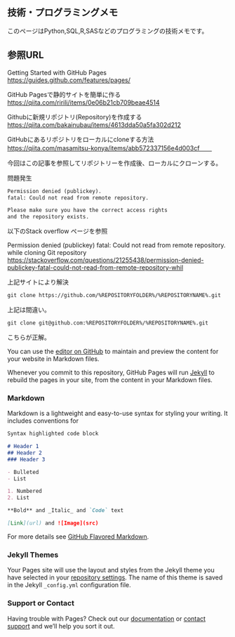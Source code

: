 ## 技術・プログラミングメモ　

このページはPython,SQL,R,SASなどのプログラミングの技術メモです。

## 参照URL
Getting Started with GitHub Pages
https://guides.github.com/features/pages/

GitHub Pagesで静的サイトを簡単に作る
https://qiita.com/ririli/items/0e06b21cb709beae4514

Githubに新規リポジトリ(Repository)を作成する
https://qiita.com/bakainubau/items/4613dda50a5fa302d212

GitHubにあるリポジトリをローカルにcloneする方法
https://qiita.com/masamitsu-konya/items/abb572337156e4d003cf　　

今回はこの記事を参照してリポジトリーを作成後、ローカルにクローンする。

問題発生

```markdown
Permission denied (publickey).
fatal: Could not read from remote repository.

Please make sure you have the correct access rights
and the repository exists.
```

以下のStack overflow ページを参照

Permission denied (publickey) fatal: Could not read from remote repository. while cloning Git repository
https://stackoverflow.com/questions/21255438/permission-denied-publickey-fatal-could-not-read-from-remote-repository-whil

上記サイトにより解決
```markdown
git clone https://github.com/%REPOSITORYFOLDER%/%REPOSITORYNAME%.git
```
上記は間違い。
```markdown
git clone git@github.com:%REPOSITORYFOLDER%/%REPOSITORYNAME%.git
```
こちらが正解。


You can use the [editor on GitHub](https://github.com/IsaacNakamura/programming_memo/edit/master/index.md) to maintain and preview the content for your website in Markdown files.

Whenever you commit to this repository, GitHub Pages will run [Jekyll](https://jekyllrb.com/) to rebuild the pages in your site, from the content in your Markdown files.

### Markdown

Markdown is a lightweight and easy-to-use syntax for styling your writing. It includes conventions for

```markdown
Syntax highlighted code block

# Header 1
## Header 2
### Header 3

- Bulleted
- List

1. Numbered
2. List

**Bold** and _Italic_ and `Code` text

[Link](url) and ![Image](src)
```

For more details see [GitHub Flavored Markdown](https://guides.github.com/features/mastering-markdown/).

### Jekyll Themes

Your Pages site will use the layout and styles from the Jekyll theme you have selected in your [repository settings](https://github.com/IsaacNakamura/programming_memo/settings). The name of this theme is saved in the Jekyll `_config.yml` configuration file.

### Support or Contact

Having trouble with Pages? Check out our [documentation](https://help.github.com/categories/github-pages-basics/) or [contact support](https://github.com/contact) and we’ll help you sort it out.
